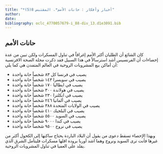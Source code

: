 ```yaml
---
title: "*أخبار وأفكار : حانات الأمم*. المقتبس 8(5)"
author: 
date: 
bibliography: oclc_4770057679-i_88-div_13.d1e3091.bib
---
```




##  حانات الأمم 


 كان الشائع أن الطليان أكثر الأمم إغراقاً في تناول المسكرات ولكن تبين من عدة إحصاءات أن الفرنسيس أشد استرسالاً في هذا السبيل فقد ذكرت مجلة الصحة الافرنسية أن أماكن بيع المشروبات الروحية في العالم المتمدن هي كما يلي: 


-  يصيب في فرنسا كل  ٨٣  شخصاً حانة واحدة 
-  يصيب في سويسرا  ١٤٣  شخصاً حانة واحدة 
-  يصيب في ايطاليا  ١٧٠  شخصاً حانة واحدة 
-  يصيب في هولاندة  ٣٠٠  شخصاً حانة واحدة 
-  يصيب في انكلترا  ٢٣٠  شخصاً حانة واحدة 
-  يصيب في ألمانيا  ٢٤٦  شخصاً حانة واحدة 
-  يصيب في الولايات المتحدة  ٣٨٨  شخصاً حانة واحدة 
-  يصيب في البلجيك  ٤١٠  شخصاً حانة واحدة 
-  يصيب في السويد  ٥٥٠٠  شخصاً حانة واحدة  
-  يصيب في كندا  ٩٠٠٠  شخصاً حانة واحدة 
-  يصيب في نروج  ٩٥٠٠  شخصاً حانة واحدة 


 وبهذا الإحصاء تسقط دعوى من يقول أن البلاد الباردة يحتاج ساكنها إلى الكحول أكثر من غيرها فأنت ترى السويد ونروج وهما اشد أوربا برودة اقلها مسكرات فليتأمل الشرق الذي يقلد على العميا في تناول المشروبات الروحية. 
